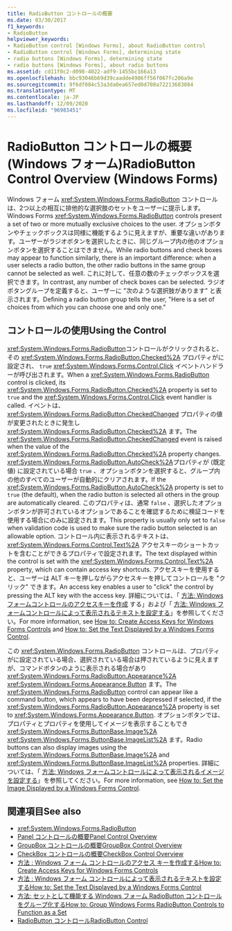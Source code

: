 ```yaml
---
title: RadioButton コントロールの概要
ms.date: 03/30/2017
f1_keywords:
- RadioButton
helpviewer_keywords:
- RadioButton control [Windows Forms], about RadioButton control
- RadioButton control [Windows Forms], determining state
- radio buttons [Windows Forms], determining state
- radio buttons [Windows Forms], about radio buttons
ms.assetid: cd11f0c2-d098-4022-adf9-1455bc166a13
ms.openlocfilehash: bbc93046b69d39caadde4986ff56f067fc206a9e
ms.sourcegitcommit: 9f6df084c53a3da0ea657ed0d708a72213683084
ms.translationtype: MT
ms.contentlocale: ja-JP
ms.lasthandoff: 12/09/2020
ms.locfileid: "96983451"
---
```

# <a name="radiobutton-control-overview-windows-forms"></a><span data-ttu-id="72790-102">RadioButton コントロールの概要 (Windows フォーム)</span><span class="sxs-lookup"><span data-stu-id="72790-102">RadioButton Control Overview (Windows Forms)</span></span>
<span data-ttu-id="72790-103">Windows フォーム <xref:System.Windows.Forms.RadioButton> コントロールは、2つ以上の相互に排他的な選択肢のセットをユーザーに提示します。</span><span class="sxs-lookup"><span data-stu-id="72790-103">Windows Forms <xref:System.Windows.Forms.RadioButton> controls present a set of two or more mutually exclusive choices to the user.</span></span> <span data-ttu-id="72790-104">オプションボタンやチェックボックスは同様に機能するように見えますが、重要な違いがあります。ユーザーがラジオボタンを選択したときに、同じグループ内の他のオプションボタンを選択することはできません。</span><span class="sxs-lookup"><span data-stu-id="72790-104">While radio buttons and check boxes may appear to function similarly, there is an important difference: when a user selects a radio button, the other radio buttons in the same group cannot be selected as well.</span></span> <span data-ttu-id="72790-105">これに対して、任意の数のチェックボックスを選択できます。</span><span class="sxs-lookup"><span data-stu-id="72790-105">In contrast, any number of check boxes can be selected.</span></span> <span data-ttu-id="72790-106">ラジオボタングループを定義すると、ユーザーに "次のような選択肢があります" と表示されます。</span><span class="sxs-lookup"><span data-stu-id="72790-106">Defining a radio button group tells the user, "Here is a set of choices from which you can choose one and only one."</span></span>  
  
## <a name="using-the-control"></a><span data-ttu-id="72790-107">コントロールの使用</span><span class="sxs-lookup"><span data-stu-id="72790-107">Using the Control</span></span>  
 <span data-ttu-id="72790-108"><xref:System.Windows.Forms.RadioButton>コントロールがクリックされると、その <xref:System.Windows.Forms.RadioButton.Checked%2A> プロパティがに設定され、 `true` <xref:System.Windows.Forms.Control.Click> イベントハンドラーが呼び出されます。</span><span class="sxs-lookup"><span data-stu-id="72790-108">When a <xref:System.Windows.Forms.RadioButton> control is clicked, its <xref:System.Windows.Forms.RadioButton.Checked%2A> property is set to `true` and the <xref:System.Windows.Forms.Control.Click> event handler is called.</span></span> <span data-ttu-id="72790-109">イベントは、 <xref:System.Windows.Forms.RadioButton.CheckedChanged> プロパティの値が変更されたときに発生し <xref:System.Windows.Forms.RadioButton.Checked%2A> ます。</span><span class="sxs-lookup"><span data-stu-id="72790-109">The <xref:System.Windows.Forms.RadioButton.CheckedChanged> event is raised when the value of the <xref:System.Windows.Forms.RadioButton.Checked%2A> property changes.</span></span> <span data-ttu-id="72790-110"><xref:System.Windows.Forms.RadioButton.AutoCheck%2A>プロパティが (既定値) に設定されている場合 `true` 、オプションボタンを選択すると、グループ内の他のすべてのユーザーが自動的にクリアされます。</span><span class="sxs-lookup"><span data-stu-id="72790-110">If the <xref:System.Windows.Forms.RadioButton.AutoCheck%2A> property is set to `true` (the default), when the radio button is selected all others in the group are automatically cleared.</span></span> <span data-ttu-id="72790-111">このプロパティは、通常 `false` 、選択したオプションボタンが許可されているオプションであることを確認するために検証コードを使用する場合にのみに設定されます。</span><span class="sxs-lookup"><span data-stu-id="72790-111">This property is usually only set to `false` when validation code is used to make sure the radio button selected is an allowable option.</span></span> <span data-ttu-id="72790-112">コントロール内に表示されるテキストは、 <xref:System.Windows.Forms.Control.Text%2A> アクセスキーのショートカットを含むことができるプロパティで設定されます。</span><span class="sxs-lookup"><span data-stu-id="72790-112">The text displayed within the control is set with the <xref:System.Windows.Forms.Control.Text%2A> property, which can contain access key shortcuts.</span></span> <span data-ttu-id="72790-113">アクセスキーを使用すると、ユーザーは ALT キーを押しながらアクセスキーを押してコントロールを "クリック" できます。</span><span class="sxs-lookup"><span data-stu-id="72790-113">An access key enables a user to "click" the control by pressing the ALT key with the access key.</span></span> <span data-ttu-id="72790-114">詳細については、「 [方法: Windows フォームコントロールのアクセスキーを作成](how-to-create-access-keys-for-windows-forms-controls.md) する」および「 [方法: Windows フォームコントロールによって表示されるテキストを設定する](how-to-set-the-text-displayed-by-a-windows-forms-control.md)」を参照してください。</span><span class="sxs-lookup"><span data-stu-id="72790-114">For more information, see [How to: Create Access Keys for Windows Forms Controls](how-to-create-access-keys-for-windows-forms-controls.md) and [How to: Set the Text Displayed by a Windows Forms Control](how-to-set-the-text-displayed-by-a-windows-forms-control.md).</span></span>  
  
 <span data-ttu-id="72790-115">この <xref:System.Windows.Forms.RadioButton> コントロールは、プロパティがに設定されている場合、選択されている場合は押されているように見えますが、コマンドボタンのように表示される場合があり <xref:System.Windows.Forms.RadioButton.Appearance%2A> <xref:System.Windows.Forms.Appearance.Button> ます。</span><span class="sxs-lookup"><span data-stu-id="72790-115">The <xref:System.Windows.Forms.RadioButton> control can appear like a command button, which appears to have been depressed if selected, if the <xref:System.Windows.Forms.RadioButton.Appearance%2A> property is set to <xref:System.Windows.Forms.Appearance.Button>.</span></span> <span data-ttu-id="72790-116">オプションボタンでは、プロパティとプロパティを使用してイメージを表示することもでき <xref:System.Windows.Forms.ButtonBase.Image%2A> <xref:System.Windows.Forms.ButtonBase.ImageList%2A> ます。</span><span class="sxs-lookup"><span data-stu-id="72790-116">Radio buttons can also display images using the <xref:System.Windows.Forms.ButtonBase.Image%2A> and <xref:System.Windows.Forms.ButtonBase.ImageList%2A> properties.</span></span> <span data-ttu-id="72790-117">詳細については、「 [方法: Windows フォームコントロールによって表示されるイメージを設定する](how-to-set-the-image-displayed-by-a-windows-forms-control.md)」を参照してください。</span><span class="sxs-lookup"><span data-stu-id="72790-117">For more information, see [How to: Set the Image Displayed by a Windows Forms Control](how-to-set-the-image-displayed-by-a-windows-forms-control.md).</span></span>  
  
## <a name="see-also"></a><span data-ttu-id="72790-118">関連項目</span><span class="sxs-lookup"><span data-stu-id="72790-118">See also</span></span>

- <xref:System.Windows.Forms.RadioButton>
- [<span data-ttu-id="72790-119">Panel コントロールの概要</span><span class="sxs-lookup"><span data-stu-id="72790-119">Panel Control Overview</span></span>](panel-control-overview-windows-forms.md)
- [<span data-ttu-id="72790-120">GroupBox コントロールの概要</span><span class="sxs-lookup"><span data-stu-id="72790-120">GroupBox Control Overview</span></span>](groupbox-control-overview-windows-forms.md)
- [<span data-ttu-id="72790-121">CheckBox コントロールの概要</span><span class="sxs-lookup"><span data-stu-id="72790-121">CheckBox Control Overview</span></span>](checkbox-control-overview-windows-forms.md)
- [<span data-ttu-id="72790-122">方法 : Windows フォーム コントロールのアクセス キーを作成する</span><span class="sxs-lookup"><span data-stu-id="72790-122">How to: Create Access Keys for Windows Forms Controls</span></span>](how-to-create-access-keys-for-windows-forms-controls.md)
- [<span data-ttu-id="72790-123">方法 : Windows フォーム コントロールによって表示されるテキストを設定する</span><span class="sxs-lookup"><span data-stu-id="72790-123">How to: Set the Text Displayed by a Windows Forms Control</span></span>](how-to-set-the-text-displayed-by-a-windows-forms-control.md)
- [<span data-ttu-id="72790-124">方法: セットとして機能する Windows フォーム RadioButton コントロールをグループ化する</span><span class="sxs-lookup"><span data-stu-id="72790-124">How to: Group Windows Forms RadioButton Controls to Function as a Set</span></span>](how-to-group-windows-forms-radiobutton-controls-to-function-as-a-set.md)
- [<span data-ttu-id="72790-125">RadioButton コントロール</span><span class="sxs-lookup"><span data-stu-id="72790-125">RadioButton Control</span></span>](radiobutton-control-windows-forms.md)

